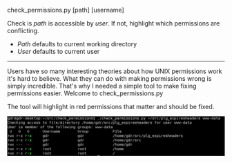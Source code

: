 check_permissions.py [path] [username]

Check is _path_ is accessible by _user_. If not, highlight which permissions are conflicting.

* _Path_ defaults to current working directory
* _User_ defaults to current user

---------------------

Users have so many interesting theories about how UNIX permissions work it's hard to 
believe. What they can do with making permissions wrong
is simply incredible. That's why I needed a simple tool
to make fixing permissions easier. Welcome to 
check_permissions.py

The tool will highlight in red permissions that matter
and should be fixed. 

![screenshot](https://github.com/gjedeer/check_permissions/raw/master/screen.png)
